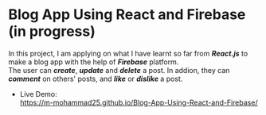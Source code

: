 # Blog App Using React and Firebase (in progress)
In this project, I am applying on what I have learnt so far from <b><em>React.js</em></b> to make a blog app with the help of <b><em>Firebase</em></b> platform.<br>
The user can <b><em>create</em></b>, <b><em>update</em></b> and <b><em>delete</em></b> a post. In addion, they can <b><em>comment</em></b> on others' posts, and <b><em>like</em></b> or <b><em>dislike</em></b> a post.<br> 
- Live Demo:<br> https://m-mohammad25.github.io/Blog-App-Using-React-and-Firebase/

